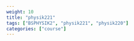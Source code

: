 ```yaml
---
weight: 10
title: "physik221"
tags: ["BSPHYSIK2", "physik221", "physik220"]
categories: ["course"]
---
```

